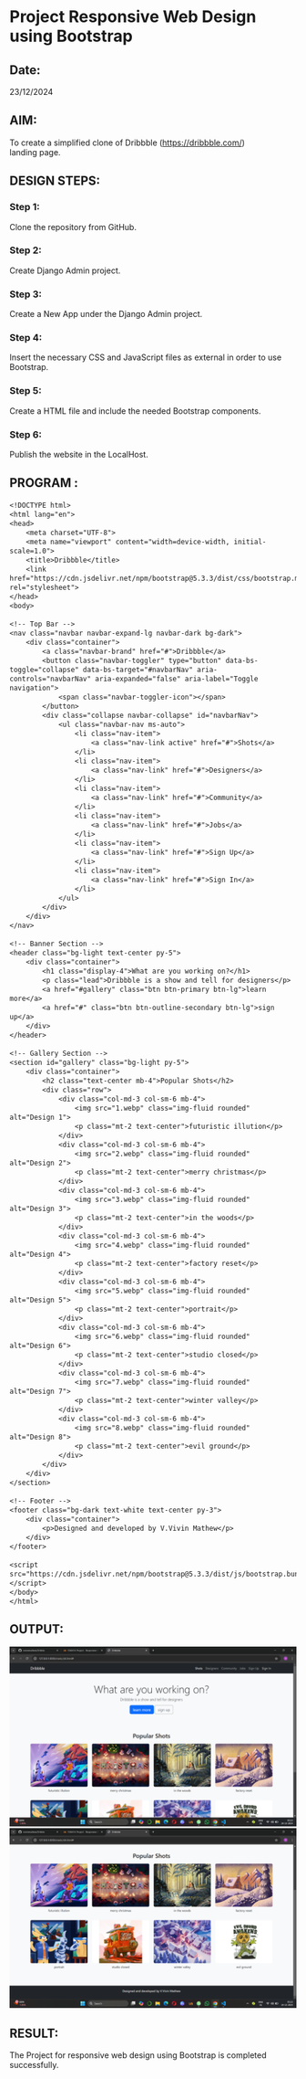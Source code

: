 # Project Responsive Web Design using Bootstrap
## Date:
23/12/2024
## AIM:
To create a simplified clone of Dribbble (https://dribbble.com/) landing page.


## DESIGN STEPS:

### Step 1:
Clone the repository from GitHub.

### Step 2:
Create Django Admin project.

### Step 3:
Create a New App under the Django Admin project.

### Step 4:
Insert the necessary CSS and JavaScript files as external in order to use Bootstrap.

### Step 5:
Create a HTML file and include the needed Bootstrap components.

### Step 6:
Publish the website in the LocalHost.

## PROGRAM :
```
<!DOCTYPE html>
<html lang="en">
<head>
    <meta charset="UTF-8">
    <meta name="viewport" content="width=device-width, initial-scale=1.0">
    <title>Dribbble</title>
    <link href="https://cdn.jsdelivr.net/npm/bootstrap@5.3.3/dist/css/bootstrap.min.css" rel="stylesheet">
</head>
<body>

<!-- Top Bar -->
<nav class="navbar navbar-expand-lg navbar-dark bg-dark">
    <div class="container">
        <a class="navbar-brand" href="#">Dribbble</a>
        <button class="navbar-toggler" type="button" data-bs-toggle="collapse" data-bs-target="#navbarNav" aria-controls="navbarNav" aria-expanded="false" aria-label="Toggle navigation">
            <span class="navbar-toggler-icon"></span>
        </button>
        <div class="collapse navbar-collapse" id="navbarNav">
            <ul class="navbar-nav ms-auto">
                <li class="nav-item">
                    <a class="nav-link active" href="#">Shots</a>
                </li>
                <li class="nav-item">
                    <a class="nav-link" href="#">Designers</a>
                </li>
                <li class="nav-item">
                    <a class="nav-link" href="#">Community</a>
                </li>
                <li class="nav-item">
                    <a class="nav-link" href="#">Jobs</a>
                </li>
                <li class="nav-item">
                    <a class="nav-link" href="#">Sign Up</a>
                </li>
                <li class="nav-item">
                    <a class="nav-link" href="#">Sign In</a>
                </li>
            </ul>
        </div>
    </div>
</nav>

<!-- Banner Section -->
<header class="bg-light text-center py-5">
    <div class="container">
        <h1 class="display-4">What are you working on?</h1>
        <p class="lead">Dribbble is a show and tell for designers</p>
        <a href="#gallery" class="btn btn-primary btn-lg">learn more</a>
        <a href="#" class="btn btn-outline-secondary btn-lg">sign up</a>
    </div>
</header>

<!-- Gallery Section -->
<section id="gallery" class="bg-light py-5">
    <div class="container">
        <h2 class="text-center mb-4">Popular Shots</h2>
        <div class="row">
            <div class="col-md-3 col-sm-6 mb-4">
                <img src="1.webp" class="img-fluid rounded" alt="Design 1">
                <p class="mt-2 text-center">futuristic illution</p>
            </div>
            <div class="col-md-3 col-sm-6 mb-4">
                <img src="2.webp" class="img-fluid rounded" alt="Design 2">
                <p class="mt-2 text-center">merry christmas</p>
            </div>
            <div class="col-md-3 col-sm-6 mb-4">
                <img src="3.webp" class="img-fluid rounded" alt="Design 3">
                <p class="mt-2 text-center">in the woods</p>
            </div>
            <div class="col-md-3 col-sm-6 mb-4">
                <img src="4.webp" class="img-fluid rounded" alt="Design 4">
                <p class="mt-2 text-center">factory reset</p>
            </div>
            <div class="col-md-3 col-sm-6 mb-4">
                <img src="5.webp" class="img-fluid rounded" alt="Design 5">
                <p class="mt-2 text-center">portrait</p>
            </div>
            <div class="col-md-3 col-sm-6 mb-4">
                <img src="6.webp" class="img-fluid rounded" alt="Design 6">
                <p class="mt-2 text-center">studio closed</p>
            </div>
            <div class="col-md-3 col-sm-6 mb-4">
                <img src="7.webp" class="img-fluid rounded" alt="Design 7">
                <p class="mt-2 text-center">winter valley</p>
            </div>
            <div class="col-md-3 col-sm-6 mb-4">
                <img src="8.webp" class="img-fluid rounded" alt="Design 8">
                <p class="mt-2 text-center">evil ground</p>
            </div>
        </div>
    </div>
</section>

<!-- Footer -->
<footer class="bg-dark text-white text-center py-3">
    <div class="container">
        <p>Designed and developed by V.Vivin Mathew</p>
    </div>
</footer>

<script src="https://cdn.jsdelivr.net/npm/bootstrap@5.3.3/dist/js/bootstrap.bundle.min.js"></script>
</body>
</html>

```


## OUTPUT:

![alt text](<Screenshot 2024-12-24 052307.png>)
![alt text](<Screenshot 2024-12-24 052319.png>)
## RESULT:
The Project for responsive web design using Bootstrap is completed successfully.

